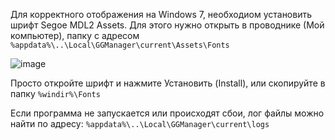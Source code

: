 Для корректного отображения на Windows 7, необходиом установить шрифт Segoe MDL2 Assets.
Для этого нужно открыть в проводнике (Мой компьютер), папку с адресом
`%appdata%\..\Local\GGManager\current\Assets\Fonts`

![image](https://github.com/movsar/good-grades/assets/18250365/18e1df46-775b-4075-817f-0f609e5f3ca0)

Просто откройте шрифт и нажмите Установить (Install), или скопируйте в папку `%windir%\Fonts`

Если программа не запускается или происходят сбои, лог файлы можно найти по адресу: 
`%appdata%\..\Local\GGManager\current\logs`
